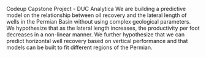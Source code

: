 Codeup Capstone Project  - DUC Analytica
We are building a predictive model on the relationship between oil recovery 
and the lateral length of wells in the Permian Basin without using complex geological parameters.
We hypothesize that as the lateral length increases, the productivity per foot decreases in a non-linear manner.
We further hypothesize that we can predict horizontal well recovery based on vertical performance 
and that models can be built to fit different regions of the Permian. 
